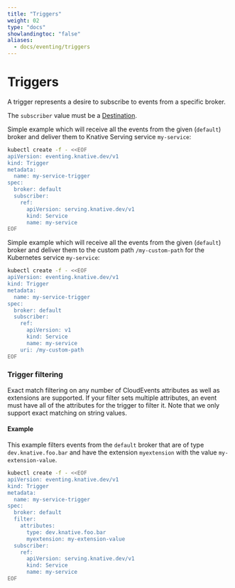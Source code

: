 ```yaml
---
title: "Triggers"
weight: 02
type: "docs"
showlandingtoc: "false"
aliases:
  - docs/eventing/triggers
---
```


# Triggers

A trigger represents a desire to subscribe to events from a specific broker.

The `subscriber` value must be a [Destination](https://pkg.go.dev/knative.dev/pkg/apis/duck/v1#Destination).

Simple example which will receive all the events from the given (`default`) broker and
deliver them to Knative Serving service `my-service`:

```bash
kubectl create -f - <<EOF
apiVersion: eventing.knative.dev/v1
kind: Trigger
metadata:
  name: my-service-trigger
spec:
  broker: default
  subscriber:
    ref:
      apiVersion: serving.knative.dev/v1
      kind: Service
      name: my-service
EOF
```

Simple example which will receive all the events from the given (`default`) broker and
deliver them to the custom path `/my-custom-path` for the Kubernetes service `my-service`:

```bash
kubectl create -f - <<EOF
apiVersion: eventing.knative.dev/v1
kind: Trigger
metadata:
  name: my-service-trigger
spec:
  broker: default
  subscriber:
    ref:
      apiVersion: v1
      kind: Service
      name: my-service
    uri: /my-custom-path
EOF
```

### Trigger filtering

Exact match filtering on any number of CloudEvents attributes as well as
extensions are supported. If your filter sets multiple attributes, an event must
have all of the attributes for the trigger to filter it. Note that we only
support exact matching on string values.

#### Example

This example filters events from the `default` broker that are of type
`dev.knative.foo.bar` and have the extension `myextension` with the value
`my-extension-value`.

```bash
kubectl create -f - <<EOF
apiVersion: eventing.knative.dev/v1
kind: Trigger
metadata:
  name: my-service-trigger
spec:
  broker: default
  filter:
    attributes:
      type: dev.knative.foo.bar
      myextension: my-extension-value
  subscriber:
    ref:
      apiVersion: serving.knative.dev/v1
      kind: Service
      name: my-service
EOF
```
